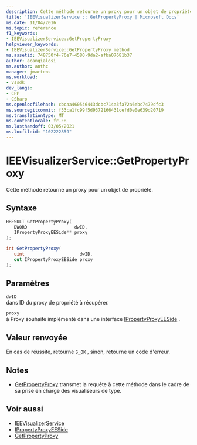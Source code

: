 ```yaml
---
description: Cette méthode retourne un proxy pour un objet de propriété.
title: 'IEEVisualizerService :: GetPropertyProxy | Microsoft Docs'
ms.date: 11/04/2016
ms.topic: reference
f1_keywords:
- IEEVisualizerService::GetPropertyProxy
helpviewer_keywords:
- IEEVisualizerService::GetPropertyProxy method
ms.assetid: 748750f4-76e7-4580-9da2-afba07681b37
author: acangialosi
ms.author: anthc
manager: jmartens
ms.workload:
- vssdk
dev_langs:
- CPP
- CSharp
ms.openlocfilehash: cbcaa460546443dcbc714a3fa72a6ebc7479dfc3
ms.sourcegitcommit: f33ca1fc99f5d9372166431cefd0e0e639d20719
ms.translationtype: MT
ms.contentlocale: fr-FR
ms.lasthandoff: 03/05/2021
ms.locfileid: "102222859"
---
```

# <a name="ieevisualizerservicegetpropertyproxy"></a>IEEVisualizerService::GetPropertyProxy
Cette méthode retourne un proxy pour un objet de propriété.

## <a name="syntax"></a>Syntaxe

```cpp
HRESULT GetPropertyProxy(
   DWORD                  dwID,
   IPropertyProxyEESide** proxy
);
```

```csharp
int GetPropertyProxy(
   uint                     dwID,
   out IPropertyProxyEESide proxy
);
```

## <a name="parameters"></a>Paramètres
`dwID`\
dans ID du proxy de propriété à récupérer.

`proxy`\
à Proxy souhaité implémenté dans une interface [IPropertyProxyEESide](../../../extensibility/debugger/reference/ipropertyproxyeeside.md) .

## <a name="return-value"></a>Valeur renvoyée
 En cas de réussite, retourne `S_OK` , sinon, retourne un code d'erreur.

## <a name="remarks"></a>Notes
- [GetPropertyProxy](../../../extensibility/debugger/reference/ipropertyproxyprovider-getpropertyproxy.md) transmet la requête à cette méthode dans le cadre de sa prise en charge des visualiseurs de type.

## <a name="see-also"></a>Voir aussi
- [IEEVisualizerService](../../../extensibility/debugger/reference/ieevisualizerservice.md)
- [IPropertyProxyEESide](../../../extensibility/debugger/reference/ipropertyproxyeeside.md)
- [GetPropertyProxy](../../../extensibility/debugger/reference/ipropertyproxyprovider-getpropertyproxy.md)
